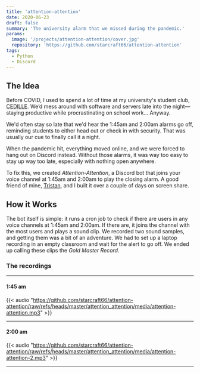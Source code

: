 ```yaml
---
title: 'attention-attention'
date: 2020-06-23
draft: false
summary: 'The university alarm that we missed during the pandemic.'
params:
  image: '/projects/attention-attention/cover.jpg'
  repository: 'https://github.com/starcraft66/attention-attention'
tags:
  - Python
  - Discord
---
```


## The Idea

Before COVID, I used to spend a lot of time at my university's student club,
[CEDILLE](http://cedille.etsmtl.ca). We’d mess around with software and servers
late into the night—staying productive while procrastinating on school work…
Anyway.

We'd often stay so late that we'd hear the 1:45am and 2:00am alarms go off,
reminding students to either head out or check in with security. That was
usually our cue to finally call it a night.

When the pandemic hit, everything moved online, and we were forced to hang out
on Discord instead. Without those alarms, it was way too easy to stay up way too
late, especially with nothing open anywhere.

To fix this, we created *Attention-Attention*, a Discord bot that joins your
voice channel at 1:45am and 2:00am to play the closing alarm. A good friend of
mine, [Tristan](https://github.com/starcraft66), and I built it over a couple of
days on screen share.

## How it Works

The bot itself is simple: it runs a cron job to check if there are users in any
voice channels at 1:45am and 2:00am. If there are, it joins the channel with the
most users and plays a sound clip. We recorded two sound samples, and getting
them was a bit of an adventure. We had to set up a laptop recording in an empty
classroom and wait for the alert to go off. We ended up calling these clips the
*Gold Master Record*.

### The recordings

___

#### 1:45 am

{{< audio "https://github.com/starcraft66/attention-attention/raw/refs/heads/master/attention_attention/media/attention-attention.mp3" >}}

___

#### 2:00 am

{{< audio "https://github.com/starcraft66/attention-attention/raw/refs/heads/master/attention_attention/media/attention-attention-2.mp3" >}}

___
